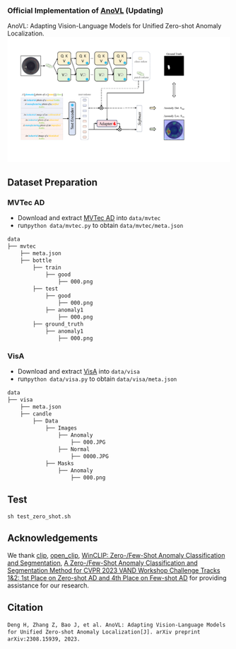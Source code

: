 ### Official Implementation of [AnoVL](https://arxiv.org/abs/2308.15939) (Updating)
AnoVL: Adapting Vision-Language Models for Unified Zero-shot Anomaly Localization.
![AnoVL](/teaser/VLAD.png)
## Dataset Preparation 
### MVTec AD
- Download and extract [MVTec AD](https://www.mvtec.com/company/research/datasets/mvtec-ad) into `data/mvtec`
- run`python data/mvtec.py` to obtain `data/mvtec/meta.json`
```
data
├── mvtec
    ├── meta.json
    ├── bottle
        ├── train
            ├── good
                ├── 000.png
        ├── test
            ├── good
                ├── 000.png
            ├── anomaly1
                ├── 000.png
        ├── ground_truth
            ├── anomaly1
                ├── 000.png
```

### VisA
- Download and extract [VisA](https://amazon-visual-anomaly.s3.us-west-2.amazonaws.com/VisA_20220922.tar) into `data/visa`
- run`python data/visa.py` to obtain `data/visa/meta.json`
```
data
├── visa
    ├── meta.json
    ├── candle
        ├── Data
            ├── Images
                ├── Anomaly
                    ├── 000.JPG
                ├── Normal
                    ├── 0000.JPG
            ├── Masks
                ├── Anomaly
                    ├── 000.png
```

## Test
  ```shell
  sh test_zero_shot.sh
  ```
## Acknowledgements
We thank [clip](https://github.com/openai/CLIP), [open_clip](https://github.com/mlfoundations/open_clip), [WinCLIP: Zero-/Few-Shot Anomaly Classification and Segmentation](https://arxiv.org/abs/2303.14814), [A Zero-/Few-Shot Anomaly Classification and Segmentation Method for CVPR 2023 VAND Workshop Challenge Tracks 1&2: 1st Place on Zero-shot AD and 4th Place on Few-shot AD](https://arxiv.org/abs/2305.17382) for providing assistance for our research.
## Citation
```
Deng H, Zhang Z, Bao J, et al. AnoVL: Adapting Vision-Language Models for Unified Zero-shot Anomaly Localization[J]. arXiv preprint arXiv:2308.15939, 2023.
```
